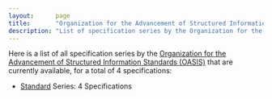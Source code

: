 ```yaml
---
layout:      page
title:       "Organization for the Advancement of Structured Information Standards: Specification Series"
description: "List of specification series by the Organization for the Advancement of Structured Information Standards (OASIS/)"
---
```


Here is a list of all specification series by the [Organization for the Advancement of Structured Information Standards (OASIS)](https://www.oasis-open.org/) that are currently available, for a total of 4 specifications:

  * [Standard](standard/) Series: 4 Specifications
